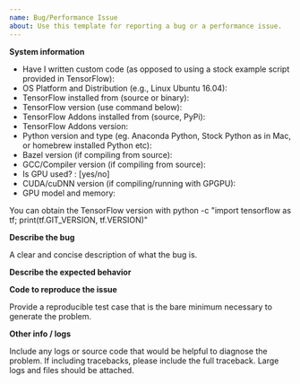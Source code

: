 ```yaml
---
name: Bug/Performance Issue
about: Use this template for reporting a bug or a performance issue.
---
```


**System information**
- Have I written custom code (as opposed to using a stock example script provided in TensorFlow):
- OS Platform and Distribution (e.g., Linux Ubuntu 16.04):
- TensorFlow installed from (source or binary):
- TensorFlow version (use command below):
- TensorFlow Addons installed from (source, PyPi):
- TensorFlow Addons version:
- Python version and type (eg. Anaconda Python, Stock Python as in Mac, or homebrew installed Python etc):
- Bazel version (if compiling from source):
- GCC/Compiler version (if compiling from source):
- Is GPU used? : [yes/no]
- CUDA/cuDNN version (if compiling/running with GPGPU):
- GPU model and memory:

You can obtain the TensorFlow version with
python -c "import tensorflow as tf; print(tf.GIT_VERSION, tf.VERSION)"

**Describe the bug**

A clear and concise description of what the bug is.

**Describe the expected behavior**

**Code to reproduce the issue**

Provide a reproducible test case that is the bare minimum necessary to generate the problem.

**Other info / logs**

Include any logs or source code that would be helpful to diagnose the problem. If including tracebacks, please include the full traceback. Large logs and files should be attached.
